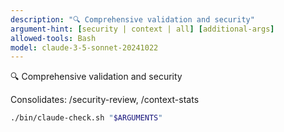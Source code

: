 ```yaml
---
description: "🔍 Comprehensive validation and security"
argument-hint: [security | context | all] [additional-args]
allowed-tools: Bash
model: claude-3-5-sonnet-20241022
---
```



🔍 Comprehensive validation and security

Consolidates: /security-review, /context-stats

```bash
./bin/claude-check.sh "$ARGUMENTS"
```
